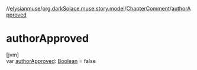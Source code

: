 //[elysianmuse](../../../index.md)/[org.darkSolace.muse.story.model](../index.md)/[ChapterComment](index.md)/[authorApproved](author-approved.md)

# authorApproved

[jvm]\
var [authorApproved](author-approved.md): [Boolean](https://kotlinlang.org/api/latest/jvm/stdlib/kotlin/-boolean/index.html) =
false
